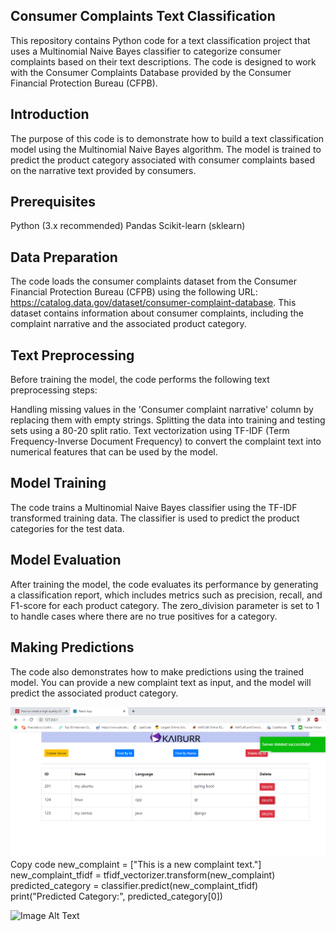 ## Consumer Complaints Text Classification 
This repository contains Python code for a text classification project that uses a Multinomial Naive Bayes classifier to categorize consumer complaints based on their text descriptions. The code is designed to work with the Consumer Complaints Database provided by the Consumer Financial Protection Bureau (CFPB).

## Introduction
The purpose of this code is to demonstrate how to build a text classification model using the Multinomial Naive Bayes algorithm. The model is trained to predict the product category associated with consumer complaints based on the narrative text provided by consumers.

## Prerequisites

Python (3.x recommended)
Pandas
Scikit-learn (sklearn)

## Data Preparation
The code loads the consumer complaints dataset from the Consumer Financial Protection Bureau (CFPB) using the following URL: https://catalog.data.gov/dataset/consumer-complaint-database. This dataset contains information about consumer complaints, including the complaint narrative and the associated product category.

## Text Preprocessing
Before training the model, the code performs the following text preprocessing steps:

Handling missing values in the 'Consumer complaint narrative' column by replacing them with empty strings.
Splitting the data into training and testing sets using a 80-20 split ratio.
Text vectorization using TF-IDF (Term Frequency-Inverse Document Frequency) to convert the complaint text into numerical features that can be used by the model.
## Model Training
The code trains a Multinomial Naive Bayes classifier using the TF-IDF transformed training data. The classifier is used to predict the product categories for the test data.

## Model Evaluation
After training the model, the code evaluates its performance by generating a classification report, which includes metrics such as precision, recall, and F1-score for each product category. The zero_division parameter is set to 1 to handle cases where there are no true positives for a category.

## Making Predictions
The code also demonstrates how to make predictions using the trained model. You can provide a new complaint text as input, and the model will predict the associated product category.

![WebUiForms](screenshots/task4WebUIForm.png)
Copy code
new_complaint = ["This is a new complaint text."]
new_complaint_tfidf = tfidf_vectorizer.transform(new_complaint)
predicted_category = classifier.predict(new_complaint_tfidf)
print("Predicted Category:", predicted_category[0])

![Image Alt Text](./path/to/your/image.png)

